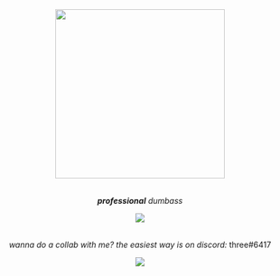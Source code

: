 <!--- Revision #3 - i copied this comment from thekaigonzalez --->

<div align="center">
  <img src="https://roeworks.net/pengu.gif" style="width: 300px; height: auto;">
</div>

<br>

<p align="center"><em><strong>professional</strong> dumbass</em></p>

<div align="center">
  <img src="https://roeworks.net/skillicons.svg">
</div>

<br>

<p align="center">
  <i align="center">wanna do a collab with me? the easiest way is on discord:</i> <span>three#6417</span>
</p>

<div align="center">
  <img src="https://github-readme-streak-stats.herokuapp.com/?user=cliometric&theme=dark">
 </div>
